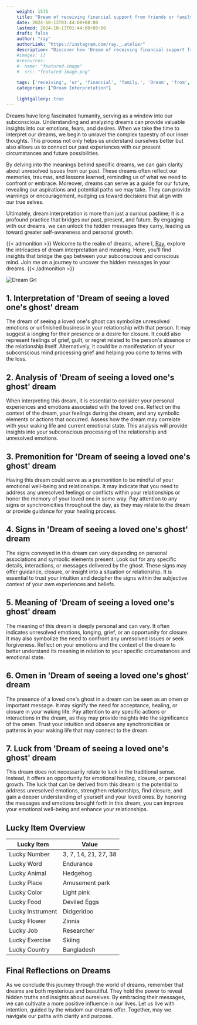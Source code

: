 ```yaml
---
    weight: 1575
    title: "Dream of receiving financial support from friends or family."  # Assuming 'title' column exists
    date: 2024-10-13T01:44:00+08:00
    lastmod: 2024-10-13T01:44:00+08:00
    draft: false
    author: "ray"
    authorLink: "https://instagram.com/ray._.atelier"
    description: "Discover how 'Dream of receiving financial support from friends or family.' can interpret your future and uncover its significant meanings in your life."
    #images: []
    #resources:
    #- name: "featured-image"
    #  src: "featured-image.png"
    
    tags: ['receiving', 'or', 'financial', 'family.', 'Dream', 'from', 'of', 'support', 'friends']
    categories: ["Dream Interpretation"]
    
    lightgallery: true
---
```

    
Dreams have long fascinated humanity, serving as a window into our subconscious. Understanding and analyzing dreams can provide valuable insights into our emotions, fears, and desires. When we take the time to interpret our dreams, we begin to unravel the complex tapestry of our inner thoughts. This process not only helps us understand ourselves better but also allows us to connect our past experiences with our present circumstances and future possibilities.

By delving into the meanings behind specific dreams, we can gain clarity about unresolved issues from our past. These dreams often reflect our memories, traumas, and lessons learned, reminding us of what we need to confront or embrace. Moreover, dreams can serve as a guide for our future, revealing our aspirations and potential paths we may take. They can provide warnings or encouragement, nudging us toward decisions that align with our true selves.

Ultimately, dream interpretation is more than just a curious pastime; it is a profound practice that bridges our past, present, and future. By engaging with our dreams, we can unlock the hidden messages they carry, leading us toward greater self-awareness and personal growth.

{{< admonition >}}
Welcome to the realm of dreams, where I, [Ray](https://instagram.com/ray._.atelier), explore the intricacies of dream interpretation and meaning. Here, you’ll find insights that bridge the gap between your subconscious and conscious mind. Join me on a journey to uncover the hidden messages in your dreams.
{{< /admonition >}}

![Dream Grl](https://cdn.pixabay.com/photo/2017/11/02/03/35/gothic-2910057_1280.jpg "Dream Grl")

## 1. Interpretation of 'Dream of seeing a loved one's ghost' dream
 The dream of seeing a loved one's ghost can symbolize unresolved emotions or unfinished business in your relationship with that person. It may suggest a longing for their presence or a desire for closure. It could also represent feelings of grief, guilt, or regret related to the person's absence or the relationship itself. Alternatively, it could be a manifestation of your subconscious mind processing grief and helping you come to terms with the loss.

## 2. Analysis of 'Dream of seeing a loved one's ghost' dream
 When interpreting this dream, it is essential to consider your personal experiences and emotions associated with the loved one. Reflect on the context of the dream, your feelings during the dream, and any symbolic elements or actions that occurred. Assess how the dream may correlate with your waking life and current emotional state. This analysis will provide insights into your subconscious processing of the relationship and unresolved emotions.

## 3. Premonition for 'Dream of seeing a loved one's ghost' dream
 Having this dream could serve as a premonition to be mindful of your emotional well-being and relationships. It may indicate that you need to address any unresolved feelings or conflicts within your relationships or honor the memory of your loved one in some way. Pay attention to any signs or synchronicities throughout the day, as they may relate to the dream or provide guidance for your healing process.

## 4. Signs in 'Dream of seeing a loved one's ghost' dream
 The signs conveyed in this dream can vary depending on personal associations and symbolic elements present. Look out for any specific details, interactions, or messages delivered by the ghost. These signs may offer guidance, closure, or insight into a situation or relationship. It is essential to trust your intuition and decipher the signs within the subjective context of your own experiences and beliefs.

## 5. Meaning of 'Dream of seeing a loved one's ghost' dream
 The meaning of this dream is deeply personal and can vary. It often indicates unresolved emotions, longing, grief, or an opportunity for closure. It may also symbolize the need to confront any unresolved issues or seek forgiveness. Reflect on your emotions and the context of the dream to better understand its meaning in relation to your specific circumstances and emotional state.

## 6. Omen in 'Dream of seeing a loved one's ghost' dream
 The presence of a loved one's ghost in a dream can be seen as an omen or important message. It may signify the need for acceptance, healing, or closure in your waking life. Pay attention to any specific actions or interactions in the dream, as they may provide insights into the significance of the omen. Trust your intuition and observe any synchronicities or patterns in your waking life that may connect to the dream.

## 7. Luck from 'Dream of seeing a loved one's ghost' dream
 This dream does not necessarily relate to luck in the traditional sense. Instead, it offers an opportunity for emotional healing, closure, or personal growth. The luck that can be derived from this dream is the potential to address unresolved emotions, strengthen relationships, find closure, and gain a deeper understanding of yourself and your loved ones. By honoring the messages and emotions brought forth in this dream, you can improve your emotional well-being and enhance your relationships.

## Lucky Item Overview
| Lucky Item          | Value              |
|---------------|--------------------|
| Lucky Number        | 3, 7, 14, 21, 27, 38  |
| Lucky Word          | Endurance |
| Lucky Animal        | Hedgehog |
| Lucky Place         | Amusement park     |
| Lucky Color         | Light pink     |
| Lucky Food          | Deviled Eggs      |
| Lucky Instrument    | Didgeridoo |
| Lucky Flower        | Zinnia    |
| Lucky Job           | Researcher       |
| Lucky Exercise      | Skiing  |
| Lucky Country       | Bangladesh    |


##  Final Reflections on Dreams

As we conclude this journey through the world of dreams, remember that dreams are both mysterious and beautiful. They hold the power to reveal hidden truths and insights about ourselves. By embracing their messages, we can cultivate a more positive influence in our lives. Let us live with intention, guided by the wisdom our dreams offer. Together, may we navigate our paths with clarity and purpose.
